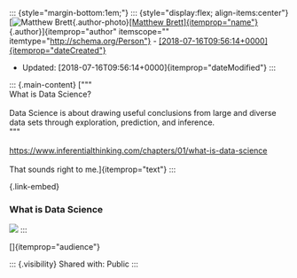 ::: {style="margin-bottom:1em;"}
::: {style="display:flex; align-items:center"}
[![Matthew
Brett](https://lh3.googleusercontent.com/a-/AAuE7mDdpoYk_0BxWJFeOch-x09j0drcAuM9Ec1paJFdpg=s64-c){.author-photo}[[Matthew
Brett]{itemprop="name"}](https://plus.google.com/+MatthewBrett){.author}]{itemprop="author"
itemscope="" itemtype="http://schema.org/Person"} -
[[2018-07-16T09:56:14+0000]{itemprop="dateCreated"}](https://plus.google.com/+MatthewBrett/posts/i143PyM2bnY)
- Updated: [2018-07-16T09:56:14+0000]{itemprop="dateModified"}
:::

::: {.main-content}
[\"\"\"\
What is Data Science?\
\
Data Science is about drawing useful conclusions from large and diverse
data sets through exploration, prediction, and inference.\
\"\"\"\
\
<https://www.inferentialthinking.com/chapters/01/what-is-data-science>\
\
That sounds right to me.]{itemprop="text"}
:::

[](https://www.inferentialthinking.com/chapters/01/what-is-data-science){.link-embed}

### What is Data Science

![](https://www.inferentialthinking.com/favicon.png)
:::

[]{itemprop="audience"}

::: {.visibility}
Shared with: Public
:::
